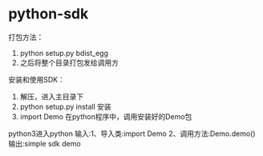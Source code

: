 # python-sdk
打包方法：
1. python setup.py bdist_egg    
2. 之后将整个目录打包发给调用方
    
安装和使用SDK：
1. 解压，进入主目录下
2. python setup.py install 安装
3. import Demo 在python程序中，调用安装好的Demo包

python3进入python
输入:1、导入类:import Demo
     2、调用方法:Demo.demo()
     输出:simple sdk demo
